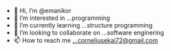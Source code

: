 - 👋 Hi, I’m @emanikor
- 👀 I’m interested in ...programming
- 🌱 I’m currently learning ...structure programming
- 💞️ I’m looking to collaborate on ...software enginering
- 📫 How to reach me ...corneliusekai72@gmail.com

<!---
emanikor/emanikor is a ✨ special ✨ repository because its `README.md` (this file) appears on your GitHub profile.
You can click the Preview link to take a look at your changes.
--->
